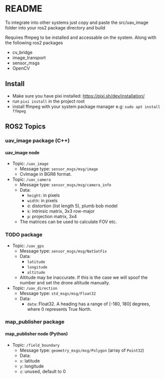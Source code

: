 # README

To integrate into other systems just copy and paste the src/uav_image folder into your ros2 package directory and build

Requires ffmpeg to be installed and accessable on the system. Along with the following ros2 packages

- cv_bridge
- image_transport
- sensor_msgs
- OpenCV

## Install

- Make sure you have pixi installed: https://pixi.sh/dev/installation/
- run `pixi install` in the project root
- install ffmpeg with your system package manager e.g: `sudo apt install ffmpeg`

## ROS2 Topics

### uav_image package (C++)

#### uav_image node

- Topic: `/uav_image`
    - Message type: `sensor_msgs/msg/image`
    - CvImage in BGR8 format.
- Topic: `/uav_camera`
    - Message type: `sensor_msgs/msg/camera_info`
    - Data:
        - `height`: in pixels
        - `width`: in pixels 
        - `d`: distortion (list length 5), plumb bob model
        - `k`: intrinsic matrix, 3x3 row-major
        - `p`: projection matrix, 3x4
    - The matrices can be used to calculate FOV etc.


### TODO package

- Topic: `/uav_gps`
    - Message type: `sensor_msgs/msg/NatSatFix`
    - Data:
        - `latitude`
        - `longitude`
        - `altitude`
    - Altitude may be inaccurate. If this is the case we will spoof the number and set the drone altitude manually.
- Topic: `/uav_direction`
    - Message type: `std_msgs/msg/Float32`
    - Data:
        - `data`: Float32. A heading has a range of [-180, 180] degrees, where 0 represents True North. 

### map_publisher package

#### map_publisher node (Python)

- Topic: `/field_boundary`
    - Message type: `geometry_msgs/msg/Polygon` (array of `Point32`)
    - Data:
    - `x`: latitude
    - `y`: longitude
    - `z`: unused, default to 0


